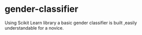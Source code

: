 # gender-classifier
Using Scikit Learn library a basic gender classifier is built ,easily understandable for a novice.
